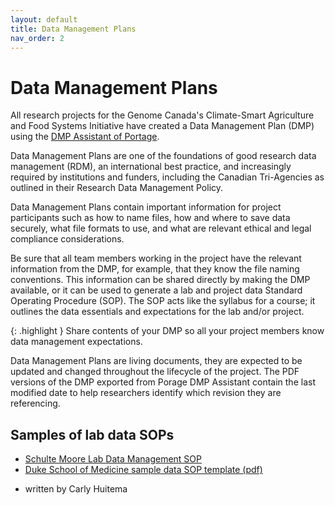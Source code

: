 ```yaml
---
layout: default
title: Data Management Plans
nav_order: 2
---
```


# Data Management Plans

All research projects for the Genome Canada's Climate-Smart Agriculture and Food Systems Initiative have created a Data Management Plan (DMP) using the [DMP Assistant of Portage](https://dmp-pgd.ca/).

Data Management Plans are one of the foundations of good research data management (RDM), an international best practice, and increasingly required by institutions and funders, including the Canadian Tri-Agencies as outlined in their Research Data Management Policy. 

Data Management Plans contain important information for project participants such as how to name files, how and where to save data securely, what file formats to use, and what are relevant ethical and legal compliance considerations. 

Be sure that all team members working in the project have the relevant information from the DMP, for example, that they know the file naming conventions. This information can be shared directly by making the DMP available, or it can be used to generate a lab and project data Standard Operating Procedure (SOP). The SOP acts like the syllabus for a course; it outlines the data essentials and expectations for the lab and/or project.

{: .highlight }
Share contents of your DMP so all your project members know data management expectations.

Data Management Plans are living documents, they are expected to be updated and changed throughout the lifecycle of the project. The PDF versions of the DMP exported from Porage DMP Assistant contain the last modified date to help researchers identify which revision they are referencing.

## Samples of lab data SOPs

* [Schulte Moore Lab Data Management SOP](https://faculty.sites.iastate.edu/lschulte/lab-data-and-file-management-sops)
* [Duke School of Medicine sample data SOP template (pdf)](https://medschool.duke.edu/sites/default/files/2021-10/data_management_sop_guidance_shared_resource.pdf)

- written by Carly Huitema
